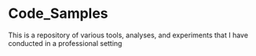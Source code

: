 # Code_Samples
This is a repository of various tools, analyses, and experiments that I have conducted in a professional setting
